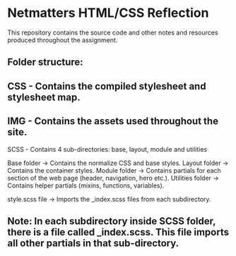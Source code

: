 # Netmatters HTML/CSS Reflection

This repository contains the source code and other notes and resources produced throughout the assignment.

Folder structure:
----------------------------------------------------------------------------------
CSS - Contains the compiled stylesheet and stylesheet map.
----------------------------------------------------------------------------------
IMG - Contains the assets used throughout the site.
----------------------------------------------------------------------------------
SCSS - Contains 4 sub-directories: base, layout, module and utilities

Base folder -> Contains the normalize CSS and base styles.
Layout folder -> Contains the container styles.
Module folder -> Contains partials for each section of the web page (header, navigation, hero etc.).
Utilities folder -> Contains helper partials (mixins, functions, variables).

style.scss file -> Imports the _index.scss files from each subdirectory.

Note: In each subdirectory inside SCSS folder, there is a file called _index.scss. This file imports all other partials in that sub-directory.
----------------------------------------------------------------------------------


